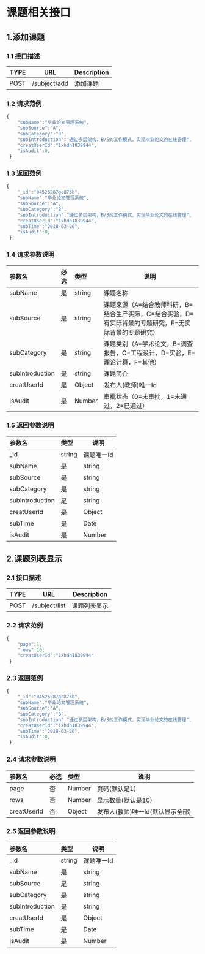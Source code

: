 # 课题相关接口
## 1.添加课题
### 1.1 接口描述
| TYPE | URL                           | Description |
| ---- | ----------------------------- | ----------- |
| POST | /subject/add | 添加课题  |

### 1.2 请求范例
```javascript
{
	"subName":"毕业论文管理系统",
	"subSource":"A",
	"subCategory":"B",
	"subIntroduction":"通过多层架构，B/S的工作模式，实现毕业论文的在线管理",
	"creatUserId":"1xhdh1839944",
	"isAudit":0,
 }
```

### 1.3 返回范例
```javascript
{
	"_id":"04526287gc873b",     
	"subName":"毕业论文管理系统",
	"subSource":"A",
	"subCategory":"B",
	"subIntroduction":"通过多层架构，B/S的工作模式，实现毕业论文的在线管理",
	"creatUserId":"1xhdh1839944",
	"subTime":"2018-03-20",
	"isAudit":0,
 }
```  

### 1.4 请求参数说明
|参数名|必选|类型|说明|
|:----    |:---|:----- |-----   |
|subName|是|string|课题名称|
|subSource|是|string|课题来源（A=结合教师科研，B=结合生产实际，C=结合实验，D=有实际背景的专题研究，E=无实际背景的专题研究）|
|subCategory|是|string|课题类别（A=学术论文，B=调查报告，C=工程设计，D=实验，E=理论计算，F=其他）|
|subIntroduction|是|string|课题简介|
|creatUserId|是|Object|发布人(教师)唯一Id|
|isAudit|是|Number|审批状态（0=未审批，1=未通过，2=已通过）|


### 1.5 返回参数说明
|参数名|类型|说明|
|:-----  |:-----|----- |	
|_id|string|课题唯一Id|	
|subName|是|string|课题名称|
|subSource|是|string|课题来源（A=结合教师科研，B=结合生产实际，C=结合实验，D=有实际背景的专题研究，E=无实际背景的专题研究）|
|subCategory|是|string|课题类别（A=学术论文，B=调查报告，C=工程设计，D=实验，E=理论计算，F=其他）|
|subIntroduction|是|string|课题简介|
|creatUserId|是|Object|发布人(教师)唯一Id|
|subTime|是|Date|创建时间|
|isAudit|是|Number|审批状态（0=未审批，1=未通过，2=已通过）|

## 2.课题列表显示  
### 2.1 接口描述
| TYPE | URL                           | Description |
| ---- | ----------------------------- | ----------- |
| POST | /subject/list | 课题列表显示  |

### 2.2 请求范例
```javascript
{
	"page":1,
	"rows":10,
	"creatUserId":"1xhdh1839944"
 }
```

### 2.3 返回范例
```javascript
{
	"_id":"04526287gc873b",     
	"subName":"毕业论文管理系统",
	"subSource":"A",
	"subCategory":"B",
	"subIntroduction":"通过多层架构，B/S的工作模式，实现毕业论文的在线管理",
	"creatUserId":"1xhdh1839944",
	"subTime":"2018-03-20",
	"isAudit":0,
 }
``` 

### 2.4 请求参数说明
|参数名|必选|类型|说明|
|:----    |:---|:----- |-----   |
|page|否|Number|页码(默认是1)|
|rows|否|Number|显示数量(默认是10)|
|creatUserId|否|Object|发布人(教师)唯一Id(默认显示全部)|

### 2.5 返回参数说明
|参数名|类型|说明|
|:-----  |:-----|----- |	
|_id|string|课题唯一Id|	
|subName|是|string|课题名称|
|subSource|是|string|课题来源（A=结合教师科研，B=结合生产实际，C=结合实验，D=有实际背景的专题研究，E=无实际背景的专题研究）|
|subCategory|是|string|课题类别（A=学术论文，B=调查报告，C=工程设计，D=实验，E=理论计算，F=其他）|
|subIntroduction|是|string|课题简介|
|creatUserId|是|Object|发布人(教师)唯一Id|
|subTime|是|Date|创建时间|
|isAudit|是|Number|审批状态（0=未审批，1=未通过，2=已通过）|

